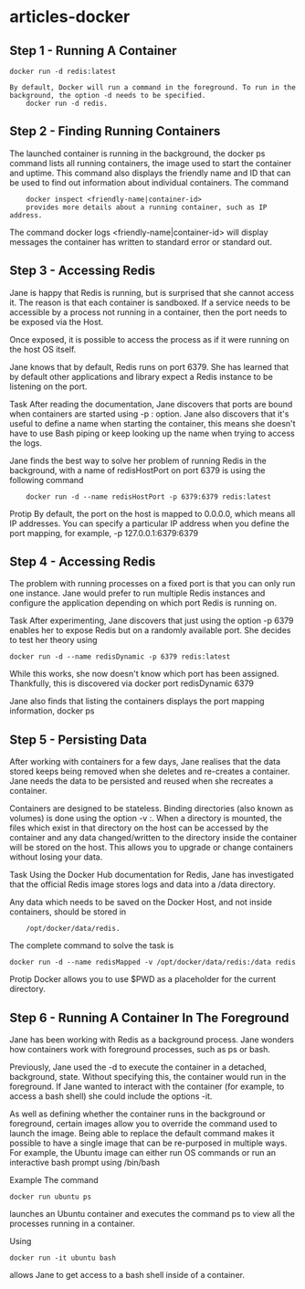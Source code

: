 # articles-docker

## Step 1 - Running A Container
	docker run -d redis:latest

 	By default, Docker will run a command in the foreground. To run in the background, the option -d needs to be specified.
    	docker run -d redis.
## Step 2 - Finding Running Containers
The launched container is running in the background, the docker ps command lists all running containers, the image used to start the container and uptime.
This command also displays the friendly name and ID that can be used to find out information about individual containers.
The command 

		docker inspect <friendly-name|container-id> 
		provides more details about a running container, such as IP address.
		
The command 
	docker logs <friendly-name|container-id> will display messages the container has written to standard error or standard out. 

## Step 3 - Accessing Redis
Jane is happy that Redis is running, but is surprised that she cannot access it. The reason is that each container is sandboxed. If a service needs to be accessible by a process not running in a container, then the port needs to be exposed via the Host.

Once exposed, it is possible to access the process as if it were running on the host OS itself.

Jane knows that by default, Redis runs on port 6379. She has learned that by default other applications and library expect a Redis instance to be listening on the port.

Task
After reading the documentation, Jane discovers that ports are bound when containers are started using -p <host-port>:<container-port> option. Jane also discovers that it's useful to define a name when starting the container, this means she doesn't have to use Bash piping or keep looking up the name when trying to access the logs.

Jane finds the best way to solve her problem of running Redis in the background, with a name of redisHostPort on port 6379 is using the following command 
	
		docker run -d --name redisHostPort -p 6379:6379 redis:latest

Protip
By default, the port on the host is mapped to 0.0.0.0, which means all IP addresses. You can specify a particular IP address when you define the port mapping, for example, -p 127.0.0.1:6379:6379


## Step 4 - Accessing Redis
The problem with running processes on a fixed port is that you can only run one instance. Jane would prefer to run multiple Redis instances and configure the application depending on which port Redis is running on.

Task
After experimenting, Jane discovers that just using the option -p 6379 enables her to expose Redis but on a randomly available port. She decides to test her theory using  

	docker run -d --name redisDynamic -p 6379 redis:latest

While this works, she now doesn't know which port has been assigned. Thankfully, this is discovered via docker port redisDynamic 6379

Jane also finds that listing the containers displays the port mapping information, docker ps


## Step 5 - Persisting Data
After working with containers for a few days, Jane realises that the data stored keeps being removed when she deletes and re-creates a container. Jane needs the data to be persisted and reused when she recreates a container.

Containers are designed to be stateless. Binding directories (also known as volumes) is done using the option -v <host-dir>:<container-dir>. When a directory is mounted, the files which exist in that directory on the host can be accessed by the container and any data changed/written to the directory inside the container will be stored on the host. This allows you to upgrade or change containers without losing your data.

Task
Using the Docker Hub documentation for Redis, Jane has investigated that the official Redis image stores logs and data into a /data directory.

Any data which needs to be saved on the Docker Host, and not inside containers, should be stored in
		
		/opt/docker/data/redis.

The complete command to solve the task is 

	docker run -d --name redisMapped -v /opt/docker/data/redis:/data redis

Protip
Docker allows you to use $PWD as a placeholder for the current directory.

## Step 6 - Running A Container In The Foreground
Jane has been working with Redis as a background process. Jane wonders how containers work with foreground processes, such as ps or bash.

Previously, Jane used the -d to execute the container in a detached, background, state. Without specifying this, the container would run in the foreground. If Jane wanted to interact with the container (for example, to access a bash shell) she could include the options -it.

As well as defining whether the container runs in the background or foreground, certain images allow you to override the command used to launch the image. Being able to replace the default command makes it possible to have a single image that can be re-purposed in multiple ways. For example, the Ubuntu image can either run OS commands or run an interactive bash prompt using /bin/bash

Example
The command 

	docker run ubuntu ps

launches an Ubuntu container and executes the command ps to view all the processes running in a container.

Using 
	
	docker run -it ubuntu bash 

allows Jane to get access to a bash shell inside of a container.
